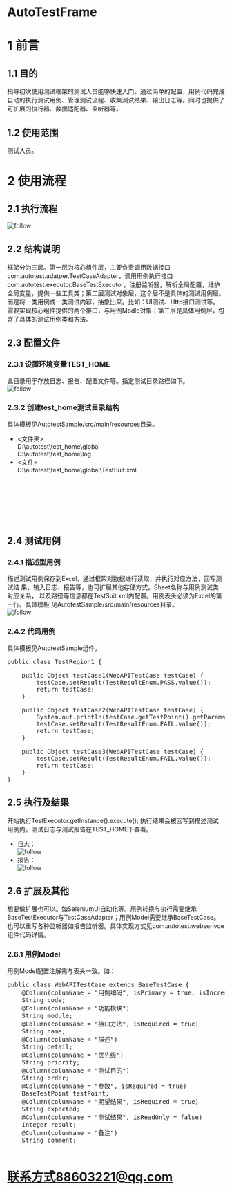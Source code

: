 # AutoTestFrame
# 1 前言
## 1.1 目的
指导初次使用测试框架的测试人员能够快速入门。通过简单的配置，用例代码完成自动的执行测试用例、管理测试流程、收集测试结果、输出日志等。同时也提供了可扩展的执行器、数据适配器、监听器等。
## 1.2 使用范围
测试人员。
# 2 使用流程
## 2.1 执行流程
![follow](https://github.com/skyVea/AutoTestFrame/blob/master/Img/follow.png)
## 2.2 结构说明
框架分为三层。第一层为核心组件层，主要负责调用数据接口com.autotest.adatper.TestCaseAdapter，调用用例执行接口com.autotest.executor.BaseTestExecutor，注册监听器，解析全局配置，维护全局变量，提供一些工具类；第二层测试对象层，这个层不是具体的测试用例层。而是将一类用例或一类测试内容，抽象出来。比如：UI测试、Http接口测试等。需要实现核心组件提供的两个接口，与用例Modle对象；第三层是具体用例层，包含了具体的测试用例类和方法。
## 2.3 配置文件
### 2.3.1 设置环境变量TEST_HOME
此目录用于存放日志、报告、配置文件等。指定测试目录路径如下。</br>
![follow](https://github.com/skyVea/AutoTestFrame/blob/master/Img/env.png)
### 2.3.2 创建test_home测试目录结构
具体模板见AutotestSample/src/main/resources目录。</br>
* <文件夹></br>
D:\autotest\test_home\global</br>
D:\autotest\test_home\log</br>
* <文件></br>
D:\autotest\test_home\global\TestSuit.xml</br>
<pre>
<testsuit>
	<testmodule id="自动化测试" path="D:\autotest\测试用例.xls" executor="com.autotest.webserivce.executor.WebAPITestExecutor">
		<testsheet id="region1" testclass="AutotestSample.TestRegion1"/>
		<testsheet id="region2" testclass="AutotestSample.TestRegion2"/>
	</testmodule>
</testsuit>
</pre>
## 2.4 测试用例
### 2.4.1 描述型用例
描述测试用例保存到Excel，通过框架对数据进行读取，并执行对应方法，回写测试结	果，输入日志、报告等，也可扩展其他存储方式。Sheet名称与用例测试类对应关系，	以及路径等信息都在TestSuit.xml内配置。用例表头必须为Excel的第一行。具体模板	见AutotestSample/src/main/resources目录。</br>
![follow](https://github.com/skyVea/AutoTestFrame/blob/master/Img/excelcase.png)
### 2.4.2 代码用例
具体模板见AutotestSample组件。</br>
<pre>
public class TestRegion1 {

	public Object testCase1(WebAPITestCase testCase) {
		testCase.setResult(TestResultEnum.PASS.value());
		return testCase;
	}

	public Object testCase2(WebAPITestCase testCase) {
		System.out.println(testCase.getTestPoint().getParams().toString());
		testCase.setResult(TestResultEnum.FAIL.value());
		return testCase;
	}

	public Object testCase3(WebAPITestCase testCase) {
		testCase.setResult(TestResultEnum.FAIL.value());
		return testCase;
	}
}
</pre>
## 2.5 执行及结果
开始执行TestExecutor.getInstance().execute();
执行结果会被回写到描述测试用例内。测试日志与测试报告在TEST_HOME下查看。
* 日志：</br>
![follow](https://github.com/skyVea/AutoTestFrame/blob/master/Img/log.png)
* 报告：</br>
![follow](https://github.com/skyVea/AutoTestFrame/blob/master/Img/report.png)
## 2.6 扩展及其他
想要做扩展也可以。如SeleniumUI自动化等。用例转换与执行需要继承BaseTestExecutor与TestCaseAdapter；用例Model需要继承BaseTestCase。也可以重写各种监听器如报告监听器。具体实现方式见com.autotest.webserivce组件代码详情。
### 2.6.1 用例Model
用例Model配置注解需与表头一致。如：
<pre>
public class WebAPITestCase extends BaseTestCase {
	@Column(columName = "用例编码", isPrimary = true, isIncrement = true)
	String code;
	@Column(columName = "功能模块")
	String module;
	@Column(columName = "接口方法", isRequired = true)
	String name;
	@Column(columName = "描述")
	String detail;
	@Column(columName = "优先级")
	String priority;
	@Column(columName = "测试目的")
	String order;
	@Column(columName = "参数", isRequired = true)
	BaseTestPoint testPoint;
	@Column(columName = "期望结果", isRequired = true)
	String expected;
	@Column(columName = "测试结果", isReadOnly = false)
	Integer result;
	@Column(columName = "备注")
	String comment;
  </pre>
 # 联系方式88603221@qq.com
